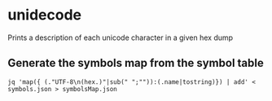 # unidecode

Prints a description of each unicode character in a given hex dump

## Generate the symbols map from the symbol table

```!bash
jq 'map({ (."UTF-8\n(hex.)"|sub(" ";"")):(.name|tostring)}) | add' < symbols.json > symbolsMap.json
```

